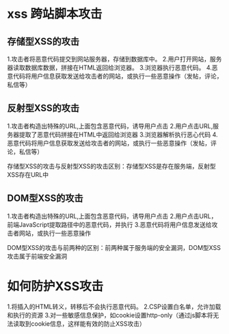 # xss   跨站脚本攻击

## 存储型XSS的攻击
1.攻击者将恶意代码提交到网站服务器，存储到数据库中。
2.用户打开网站，服务器读取数据库数据，拼接在HTML返回给浏览器。
3.浏览器执行恶意代码。
4.恶意代码将用户信息获取发送给攻击者的网站，或执行一些恶意操作（发帖，评论，私信等）


## 反射型XSS的攻击
1.攻击者构造出特殊的URL,上面包含恶意代码，诱导用户点击
2.用户点击URL,服务器提取了恶意代码拼接在HTML中返回给浏览器
3.浏览器解析执行恶心代码
4.恶意代码将用户信息获取发送给攻击者的网站，或执行一些恶意操作（发帖，评论，私信等）

存储型XSS的攻击与反射型XSS的攻击区别：存储型XSS是存在服务端，反射型XSS存在URL中

## DOM型XSS的攻击
1.攻击者构造出特殊的URL,上面包含恶意代码，诱导用户点击
2.用户点击URL，前端JavaScript提取路径中的恶意代码，并执行
3.恶意代码将用户信息发送给攻击者网站，或执行一些恶意操作


DOM型XSS的攻击与前两种的区别：前两种属于服务端的安全漏洞，DOM型XSS攻击属于前端安全漏洞



# 如何防护XSS攻击
1.将插入的HTML转义，转移后不会执行恶意代码。
2.CSP设置白名单，允许加载和执行的资源
3.对一些敏感信息保护，如cookie设置http-only（通过js脚本将无法读取到cookie信息，这样能有效的防止XSS攻击）